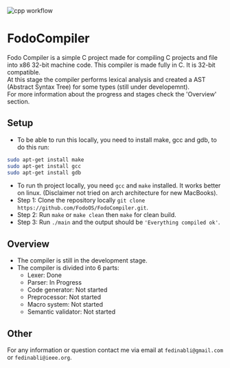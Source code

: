 ![cpp workflow](https://github.com/FodoOS/FodoCompiler/actions/workflows/c-cpp-build.yml/badge.svg)

# FodoCompiler

Fodo Compiler is a simple C project made for compiling C projects and file into x86 32-bit machine code.
This compiler is made fully in C. It is 32-bit compatible.
<br />
At this stage the compiler performs lexical analysis and created a AST (Abstract Syntax Tree) for some types (still under developemnt).
<br />
For more information about the progress and stages check the 'Overview' section.

## Setup
- To be able to run this locally, you need to install make, gcc and gdb, to do this run:
``` bash
sudo apt-get install make
sudo apt-get install gcc
sudo apt-get install gdb
```

- To run th project locally, you need `gcc` and `make` installed. It works better on linux. (Disclaimer not tried on arch architecture for new MacBooks).
- Step 1: Clone the repository locally `git clone https://github.com/FodoOS/FodoCompiler.git`.
- Step 2: Run `make` or `make clean` then `make` for clean build.
- Step 3: Run `./main` and the output should be `'Everything compiled ok'`.

## Overview
- The compiler is still in the development stage.
- The compiler is divided into 6 parts:
  - Lexer: Done
  - Parser: In Progress
  - Code generator: Not started
  - Preprocessor: Not started
  - Macro system: Not started
  - Semantic validator: Not started

## Other
For any information or question contact me via email at `fedinabli@gmail.com` or `fedinabli@ieee.org`.
